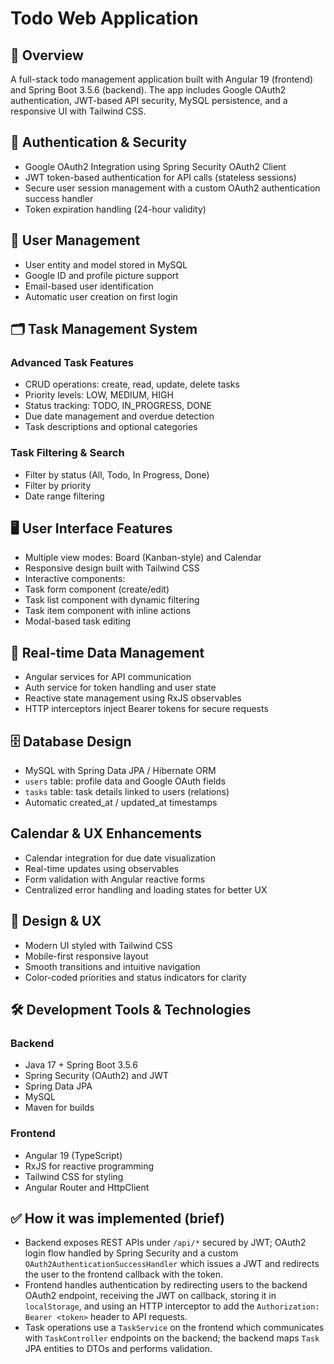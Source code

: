 # Todo Web Application

## 🎯 Overview

A full-stack todo management application built with Angular 19 (frontend) and Spring Boot 3.5.6 (backend). The app includes Google OAuth2 authentication, JWT-based API security, MySQL persistence, and a responsive UI with Tailwind CSS.

## 🔐 Authentication & Security

-  Google OAuth2 Integration using Spring Security OAuth2 Client
-  JWT token-based authentication for API calls (stateless sessions)
-  Secure user session management with a custom OAuth2 authentication success handler
-  Token expiration handling (24-hour validity)

## 👥 User Management

-  User entity and model stored in MySQL
-  Google ID and profile picture support
-  Email-based user identification
-  Automatic user creation on first login

## 🗂️ Task Management System

### Advanced Task Features

-  CRUD operations: create, read, update, delete tasks
-  Priority levels: LOW, MEDIUM, HIGH
-  Status tracking: TODO, IN_PROGRESS, DONE
-  Due date management and overdue detection
-  Task descriptions and optional categories

### Task Filtering & Search

-  Filter by status (All, Todo, In Progress, Done)
-  Filter by priority
-  Date range filtering

## 🖥️ User Interface Features

-  Multiple view modes: Board (Kanban-style) and Calendar
-  Responsive design built with Tailwind CSS
-  Interactive components:
  -  Task form component (create/edit)
  -  Task list component with dynamic filtering
  -  Task item component with inline actions
  -  Modal-based task editing

## 🔁 Real-time Data Management

-  Angular services for API communication
-  Auth service for token handling and user state
-  Reactive state management using RxJS observables
-  HTTP interceptors inject Bearer tokens for secure requests

## 🗄️ Database Design

-  MySQL with Spring Data JPA / Hibernate ORM
-  `users` table: profile data and Google OAuth fields
-  `tasks` table: task details linked to users (relations)
-  Automatic created_at / updated_at timestamps

##  Calendar & UX Enhancements

-  Calendar integration for due date visualization
-  Real-time updates using observables
-  Form validation with Angular reactive forms
-  Centralized error handling and loading states for better UX

## 🎨 Design & UX

-  Modern UI styled with Tailwind CSS
-  Mobile-first responsive layout
-  Smooth transitions and intuitive navigation
-  Color-coded priorities and status indicators for clarity

## 🛠️ Development Tools & Technologies

### Backend

- Java 17 + Spring Boot 3.5.6
- Spring Security (OAuth2) and JWT
- Spring Data JPA
- MySQL
- Maven for builds

### Frontend

- Angular 19 (TypeScript)
- RxJS for reactive programming
- Tailwind CSS for styling
- Angular Router and HttpClient

## ✅ How it was implemented (brief)

- Backend exposes REST APIs under `/api/*` secured by JWT; OAuth2 login flow handled by Spring Security and a custom `OAuth2AuthenticationSuccessHandler` which issues a JWT and redirects the user to the frontend callback with the token.
- Frontend handles authentication by redirecting users to the backend OAuth2 endpoint, receiving the JWT on callback, storing it in `localStorage`, and using an HTTP interceptor to add the `Authorization: Bearer <token>` header to API requests.
- Task operations use a `TaskService` on the frontend which communicates with `TaskController` endpoints on the backend; the backend maps `Task` JPA entities to DTOs and performs validation.


